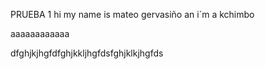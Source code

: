 PRUEBA 1
hi my name is mateo gervasiño an i´m a kchimbo

aaaaaaaaaaaa

dfghjkjhgfdfghjkkljhgfdsfghjklkjhgfds
